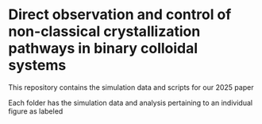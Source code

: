 # Direct observation and control of non-classical crystallization pathways in binary colloidal systems

This repository contains the simulation data and scripts for our 2025 paper

Each folder has the simulation data and analysis pertaining to an individual figure as labeled
